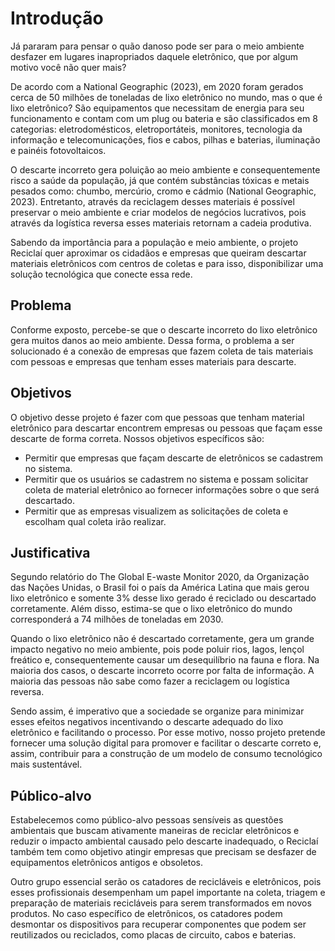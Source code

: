 # Introdução

Já pararam para pensar o quão danoso pode ser para o meio ambiente desfazer em lugares inapropriados daquele eletrônico, que por algum motivo você não quer mais?  

De acordo com a National Geographic (2023), em 2020 foram gerados cerca de 50 milhões de toneladas de lixo eletrônico no mundo, mas o que é lixo eletrônico?  São equipamentos que necessitam de energia para seu funcionamento e contam com um plug ou bateria e são classificados em 8 categorias: eletrodomésticos, eletroportáteis, monitores, tecnologia da informação e telecomunicações, fios e cabos, pilhas e baterias, iluminação e painéis fotovoltaicos. 

O descarte incorreto gera poluição ao meio ambiente e consequentemente risco a saúde da população, já que contém substâncias tóxicas e metais pesados como: chumbo, mercúrio, cromo e cádmio (National Geographic, 2023). Entretanto, através da reciclagem desses materiais é possível preservar o meio ambiente e criar modelos de negócios lucrativos, pois através da logística reversa esses materiais retornam a cadeia produtiva. 

Sabendo da importância para a população e meio ambiente, o projeto Reciclaí quer aproximar os cidadãos e empresas que queiram descartar materiais eletrônicos com centros de coletas e para isso, disponibilizar uma solução tecnológica que conecte essa rede. 

## Problema

Conforme exposto, percebe-se que o descarte incorreto do lixo eletrônico gera muitos danos ao meio ambiente. Dessa forma, o problema a ser solucionado é a conexão de empresas que fazem coleta de tais materiais com pessoas e empresas que tenham esses materiais para descarte. 

## Objetivos

O objetivo desse projeto é fazer com que pessoas que tenham material eletrônico para descartar encontrem empresas ou pessoas que façam esse descarte de forma correta. 
Nossos objetivos específicos são: 


* Permitir que empresas que façam descarte de eletrônicos se cadastrem no sistema.  
* Permitir que os usuários se cadastrem no sistema e possam solicitar coleta de material eletrônico ao fornecer informações sobre o que será descartado. 
* Permitir que as empresas visualizem as solicitações de coleta e escolham qual coleta irão realizar.

## Justificativa

Segundo relatório do The Global E-waste Monitor 2020, da Organização das Nações Unidas, o Brasil foi o país da América Latina que mais gerou lixo eletrônico e somente 3% desse lixo gerado é reciclado ou descartado corretamente.  Além disso, estima-se que o lixo eletrônico do mundo corresponderá a 74 milhões de toneladas em 2030. 

Quando o lixo eletrônico não é descartado corretamente, gera um grande impacto negativo no meio ambiente, pois pode poluir rios, lagos, lençol freático e, consequentemente causar um desequilíbrio na fauna e flora. Na maioria dos casos, o descarte incorreto ocorre por falta de informação. A maioria das pessoas não sabe como fazer a reciclagem ou logística reversa. 

Sendo assim, é imperativo que a sociedade se organize para minimizar esses efeitos negativos incentivando o descarte adequado do lixo eletrônico e facilitando o processo. Por esse motivo, nosso projeto pretende fornecer uma solução digital para promover e facilitar o descarte correto e, assim, contribuir para a construção de um modelo de consumo tecnológico mais sustentável. 

## Público-alvo 

Estabelecemos como público-alvo pessoas sensíveis as questões ambientais que buscam ativamente maneiras de reciclar eletrônicos e reduzir o impacto ambiental causado pelo descarte inadequado, o Reciclaí também tem como objetivo atingir empresas que precisam se desfazer de equipamentos eletrônicos antigos e obsoletos.
 
Outro grupo essencial serão os catadores de recicláveis e eletrônicos, pois esses profissionais desempenham um papel importante na coleta, triagem e preparação de materiais recicláveis para serem transformados em novos produtos. No caso específico de eletrônicos, os catadores podem desmontar os dispositivos para recuperar componentes que podem ser reutilizados ou reciclados, como placas de circuito, cabos e baterias.


